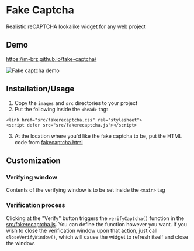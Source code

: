# Fake Captcha
Realistic reCAPTCHA lookalike widget for any web project
## Demo
https://m-brz.github.io/fake-captcha/

<img src="https://raw.githubusercontent.com/m-brz/fake-captcha/main/gif-demo.gif" alt="Fake captcha demo">

## Installation/Usage
1. Copy the `images` and `src` directories to your project
2. Put the following inside the `<head>` tag:
```
<link href="src/fakerecaptcha.css" rel="stylesheet">
<script defer src="src/fakerecaptcha.js"></script>
```
3. At the location where you'd like the fake captcha to be, put the HTML code from [fakecaptcha.html](https://github.com/m-brz/fake-captcha/blob/main/fakecaptcha.html)
## Customization
### Verifying window
Contents of the verifying window is to be set inside the `<main>` tag
### Verification process
Clicking at the "Verify" button triggers the `verifyCaptcha()` function in the [src/fakerecaptcha.js](https://github.com/m-brz/fake-captcha/blob/main/src/fakerecaptcha.js).
You can define the function however you want. If you wish to close the verification window upon that action, just call 
`closeVerifyWindow()`, which will cause the widget to refresh itself and close the window.